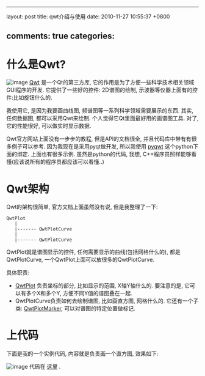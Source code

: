 
---
layout: post
title: qwt介绍与使用
date: 2010-11-27 10:55:37 +0800

comments: true
categories: 
---

什么是Qwt?
==========

![image](http://qwt.sourceforge.net/plot.png)
[Qwt](http://qwt.sourceforge.net/) 是一个Qt的第三方库,
它的作用是为了方便一些科学技术相关领域GUI程序的开发.
它提供了一些好的控件: 2D谱图的绘制,
示波器等仪器上面有的控件:比如旋钮什么的.

我使用它, 是因为我要画曲线图, 频谱图等一系列科学领域需要展示的东西.
其实, 任何数据图, 都可以采用Qwt来绘制.
个人觉得它Qt里面最好用的画谱图工具. 对了, 它的性能很好,
可以做实时显示数据.

Qwt官方网站上面没有一步步的教程, 但是API的文档很全,
并且代码库中带有有很多例子可以参考. 因为我现在是采用pyqt做开发,
所以我使用 [pyqwt](http://pyqwt.sourceforge.net/) 这个python下面的绑定.
上面也有很多示例. 虽然是python的代码, 我想,
C++程序员照样能够看懂(应该说所有的程序员都应该可以看懂..)

Qwt架构
=======

Qwt的架构很简单, 官方文档上面虽然没有说, 但是我整理了一下:

    QwtPlot
       |
       |------- QwtPlotCurve
       |
       |------- QwtPlotCurve

QwtPlot就是谱图显示的控件, 任何需要显示的曲线(包括网格什么的),
都是QwtPlotCurve, 一个QwtPlot上面可以放很多的QwtPlotCurve.

具体职责:

-   [QwtPlot](http://qwt.sourceforge.net/class_qwt_plot.html)
    负责坐标的部分, 比如显示的范围, X轴Y轴什么的. 要注意的是,
    它可以有多个X和多个Y, 方便不同Y值的谱图叠在一起.
-   QwtPlotCurve负责如何去绘制谱图, 比如画直方图, 网格什么的.
    它还有一个子类:
    [QwtPlotMarker](http://qwt.sourceforge.net/class_qwt_plot_marker.html),
    可以对谱图的特定位置做标记.

上代码
======

下面是我的一个实例代码, 内容就是负责画一个直方图, 效果如下:

![image](http://bitbucket.org/linjunhalida/code-example/raw/tip/qwt/barplot.png)
代码在
[这里](http://bitbucket.org/linjunhalida/code-example/src/tip/qwt/main.py)
.